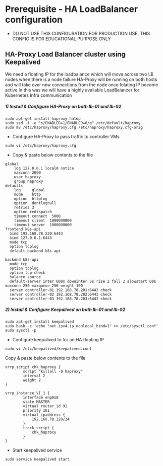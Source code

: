 # Prerequisite - HA LoadBalancer configuration

- DO NOT USE THIS CONFIGURATION FOR PRODUCTION USE. THIS CONFIG IS FOR EDUCATIONAL PURPOSE ONLY 
## HA-Proxy Load Balancer cluster using Keepalived 

We need a floating IP for the loadbalance which will move across two LB nodes when there is a node failure 
HA-Proxy will be running on both hosts and will take over new connections from the node once folating IP become active 
In this was we will have a highly available LoadBalancer for Kubernetes Infra communication 




##### 1) Install & Configure HA-Proxy on both lb-01 and lb-02 
```
sudo apt-get install haproxy hatop
sudo sed -i -e "s/ENABLED=1/ENABLED=0/g" /etc/default/haproxy
sudo mv /etc/haproxy/haproxy.cfg /etc/haproxy/haproxy.cfg-orig 
```
- Configure HA-Proxy to pass traffic to controller VMs 
```
sudo vi /etc/haproxy/haproxy.cfg 
```
- Copy & paste below contents to the file

```
global
    log 127.0.0.1 local0 notice
    maxconn 2000
    user haproxy
    group haproxy
defaults
    log     global
    mode    http
    option  httplog
    option  dontlognull
    retries 3
    option redispatch
    timeout connect  5000
    timeout client  1000000000
    timeout server  1000000000
frontend k8s-api
  bind 192.168.78.220:6443
  bind 127.0.0.1:6443
  mode tcp
  option tcplog
  default_backend k8s-api

backend k8s-api
  mode tcp
  option tcplog
  option tcp-check
  balance source
  default-server inter 600s downinter 5s rise 2 fall 2 slowstart 60s maxconn 250 maxqueue 256 weight 100
  server controller-01 192.168.78.201:6443 check
  server controller-02 192.168.78.202:6443 check
  server controller-03 192.168.78.203:6443 check
```

##### 2) Install & Configure Keepalived on both lb-01 and lb-02

```
sudo apt-get install keepalived
sudo bash -c 'echo "net.ipv4.ip_nonlocal_bind=1" >> /etc/sysctl.conf'
sudo sysctl -p
```
- Configure keepalived to for an HA floating IP 

```
sudo vi /etc/keepalived/keepalived.conf
```
Copy & paste below contents to the file

```
vrrp_script chk_haproxy {
        script "killall -0 haproxy"    
        interval 2                   
        weight 2   
}

vrrp_instance VI_1 {
        interface enp0s8
        state MASTER
        virtual_router_id 91
        priority 101        
        virtual_ipaddress {
            192.168.78.220/24
        }
        track_script {
            chk_haproxy
        }
}
```
- Start keepalived service
```
sudo service keepalived start
```
 
